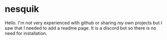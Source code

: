 # nesquik

Hello. I'm not very experienced with github or sharing my own projects but I saw that I needed to add a readme page.
It is a discord bot so there is no need for installation. 
